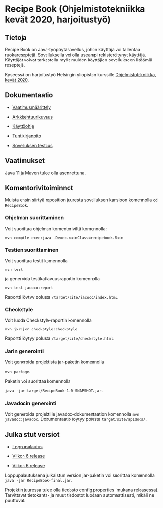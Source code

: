 # Recipe Book (Ohjelmistotekniikka kevät 2020, harjoitustyö)

## Tietoja

Recipe Book on Java-työpöytäsovellus, johon käyttäjä voi tallentaa ruokareseptejä. Sovelluksella voi olla useampi rekisteröitynyt käyttäjä. Käyttäjät voivat tarkastella myös muiden käyttäjien sovellukseen lisäämiä reseptejä.

Kyseessä on harjoitustyö Helsingin yliopiston kurssille [Ohjelmistotekniikka, kevät 2020](https://github.com/mluukkai/ohjelmistotekniikka-kevat-2020/).

## Dokumentaatio

- [Vaatimusmäärittely](https://github.com/joonaspartanen/ot-harjoitustyo/blob/master/RecipeBook/dokumentointi/vaatimusmaarittely.md)

- [Arkkitehtuurikuvaus](https://github.com/joonaspartanen/ot-harjoitustyo/blob/master/RecipeBook/dokumentointi/arkkitehtuuri.md)

- [Käyttöohje](https://github.com/joonaspartanen/ot-harjoitustyo/blob/master/RecipeBook/dokumentointi/kayttoohje.md)

- [Tuntikirjanpito](https://github.com/joonaspartanen/ot-harjoitustyo/blob/master/RecipeBook/dokumentointi/tuntikirjanpito.md)

- [Sovelluksen testaus](https://github.com/joonaspartanen/ot-harjoitustyo/blob/master/RecipeBook/dokumentointi/testaus.md)

## Vaatimukset

Java 11 ja Maven tulee olla asennettuna.

## Komentorivitoiminnot

Muista ensin siirtyä reposition juuresta sovelluksen kansioon komennolla `cd RecipeBook`.

### Ohjelman suorittaminen

Voit suorittaa ohjelman komentoriviltä komennolla:

`mvn compile exec:java -Dexec.mainClass=recipebook.Main`

### Testien suorittaminen

Voit suorittaa testit komennolla

`mvn test`

ja generoida testikattavuusraportin komennolla

`mvn test jacoco:report`

Raportti löytyy polusta `/target/site/jacoco/index.html`.

### Checkstyle

Voit luoda Checkstyle-raportin komennolla

`mvn jxr:jxr checkstyle:checkstyle`

Raportti löytyy polusta `/target/site/checkstyle.html`.

### Jarin generointi

Voit generoida projektista jar-paketin komennolla

`mvn package`.

Paketin voi suorittaa komennolla

`java -jar target/RecipeBook-1.0-SNAPSHOT.jar`.

### Javadocin generointi

Voit generoida projektille javadoc-dokumentaation komennolla `mvn javadoc:javadoc`. Dokumentaatio löytyy polusta `target/site/apidocs/`.

## Julkaistut versiot

- [Loppupalautus](https://github.com/joonaspartanen/ot-harjoitustyo/releases/tag/final)

- [Viikon 6 release](https://github.com/joonaspartanen/ot-harjoitustyo/releases/tag/week6)

- [Viikon 6 release](https://github.com/joonaspartanen/ot-harjoitustyo/releases/tag/week5)

Loppupalautuksena julkaistun version jar-paketin voi suorittaa komennolla `java -jar RecipeBook-final.jar`.

Projektin juuressa tulee olla tiedosto config.properties (mukana releasessa). Tarvittavat tietokanta- ja muut tiedostot luodaan automaattisesti, mikäli ne puuttuvat.
